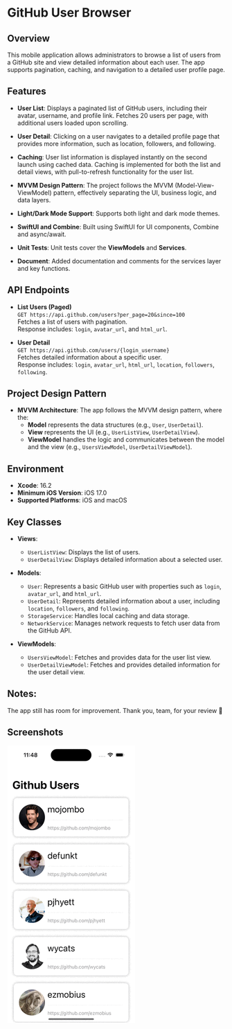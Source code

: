 # GitHub User Browser

## Overview
This mobile application allows administrators to browse a list of users from a GitHub site and view detailed information about each user. The app supports pagination, caching, and navigation to a detailed user profile page.

## Features

- **User List**: Displays a paginated list of GitHub users, including their avatar, username, and profile link. Fetches 20 users per page, with additional users loaded upon scrolling.
  
- **User Detail**: Clicking on a user navigates to a detailed profile page that provides more information, such as location, followers, and following.

- **Caching**: User list information is displayed instantly on the second launch using cached data. Caching is implemented for both the list and detail views, with pull-to-refresh functionality for the user list.

- **MVVM Design Pattern**: The project follows the MVVM (Model-View-ViewModel) pattern, effectively separating the UI, business logic, and data layers.

- **Light/Dark Mode Support**: Supports both light and dark mode themes.

- **SwiftUI and Combine**: Built using SwiftUI for UI components, Combine and async/await.

- **Unit Tests**: Unit tests cover the **ViewModels** and **Services**.

- **Document**: Added documentation and comments for the services layer and key functions.

## API Endpoints
- **List Users (Paged)**  
  `GET https://api.github.com/users?per_page=20&since=100`  
  Fetches a list of users with pagination.  
  Response includes: `login`, `avatar_url`, and `html_url`.

- **User Detail**  
  `GET https://api.github.com/users/{login_username}`  
  Fetches detailed information about a specific user.  
  Response includes: `login`, `avatar_url`, `html_url`, `location`, `followers`, `following`.

## Project Design Pattern
- **MVVM Architecture**: The app follows the MVVM design pattern, where the:
  - **Model** represents the data structures (e.g., `User`, `UserDetail`).
  - **View** represents the UI (e.g., `UserListView`, `UserDetailView`).
  - **ViewModel** handles the logic and communicates between the model and the view (e.g., `UsersViewModel`, `UserDetailViewModel`).

## Environment
- **Xcode**: 16.2
- **Minimum iOS Version**: iOS 17.0
- **Supported Platforms**: iOS and macOS

## Key Classes
- **Views**:
  - `UserListView`: Displays the list of users.
  - `UserDetailView`: Displays detailed information about a selected user.
  
- **Models**:
  - `User`: Represents a basic GitHub user with properties such as `login`, `avatar_url`, and `html_url`.
  - `UserDetail`: Represents detailed information about a user, including `location`, `followers`, and `following`.
  - `StorageService`: Handles local caching and data storage.
  - `NetworkService`: Manages network requests to fetch user data from the GitHub API.
  
- **ViewModels**:
  - `UsersViewModel`: Fetches and provides data for the user list view.
  - `UserDetailViewModel`: Fetches and provides detailed information for the user detail view.

## Notes:
The app still has room for improvement. Thank you, team, for your review 🖤

## Screenshots
![screen recording](<Documents/Simulator Screen Recording - iPhone 16 - 2025-01-19 at 11.49.09.gif>)
